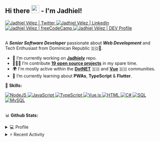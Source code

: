 ## Hi there <img src="https://media.giphy.com/media/hvRJCLFzcasrR4ia7z/giphy.gif" width="26"> -  I'm Jadhiel!

<a href="https://twitter.com/JadhielV">
    <img alt="Jadhiel Vélez | Twitter" title="Follow me on Twitter" src="https://img.shields.io/badge/Twitter-1DA1F2?style=for-the-badge&logo=twitter&logoColor=white"/>
</a>
<a href="https://www.linkedin.com/in/jadhielv/">
    <img alt="Jadhiel Vélez | LinkedIn" title="Connect with me on LinkedIn" src="https://img.shields.io/badge/LinkedIn-0077B5?style=for-the-badge&logo=linkedin&logoColor=white"/>
</a>
<a href="https://www.freecodecamp.org/jadhielv">
    <img alt="Jadhiel Vélez | freeCodeCamp" title="freeCodeCamp Certifications" src="https://img.shields.io/badge/freeCodeCamp-0A0A23?style=for-the-badge&logo=freeCodeCamp&logoColor=white"/>
</a>
<a href="https://dev.to/jadhielv">
    <img alt="Jadhiel Vélez | DEV Profile" title="Follow me on DEV Community" src="https://img.shields.io/badge/dev.to-0A0A0A?style=for-the-badge&logo=dev.to&logoColor=white"/>
</a>

<br />
<br />

A <em>**Senior Software Developer**</em> passionate about <em>**Web Development**</em> and Tech Enthusiast from Dominican Republic 🇩🇴🌴.

- 🔭 I’m currently working on **[Jadhielv](https://github.com/Jadhielv/Jadhielv)** repo.
- 👨🏻‍💻 I’m contribute **[19 open source projects](https://github.com/Jadhielv?tab=repositories&q=&type=fork)** in my spare time.
- 🌍 I'm mostly active within the **[DotNET](https://github.com/DotNetDo)** 🇩🇴 and **[Vue](https://github.com/VueDominicana)** 🇩🇴 communities.
- 🌱 I’m currently learning about **PWAs**, **TypeScript** & **Flutter**.

🚀 **Skills:**

<a href="https://github.com/search?q=user%3AJadhielv+is%3Arepo+language%3Ajavascript+fork%3Atrue">
    <img alt="NodeJS" src="https://img.shields.io/badge/Node.js%20-%2343853D.svg?logo=node.js&logoColor=white">
</a>
<a href="https://github.com/search?q=user%3AJadhielv+is%3Arepo+language%3Ajavascript+fork%3Atrue">
    <img alt="JavaScript" src="https://img.shields.io/badge/JavaScript%20-%23F7DF1E.svg?logo=javascript&logoColor=black">
</a>
<a href="https://github.com/search?q=user%3AJadhielv+is%3Arepo+language%3AtypeScript+fork%3Atrue">
    <img alt="TypeScript" src="https://img.shields.io/badge/TypeScript%20-%23007ACC.svg?logo=typescript&logoColor=white">
</a>
<a href="https://github.com/search?q=user%3AJadhielv+is%3Arepo+language%3Avue+fork%3Atrue">
    <img alt="Vue.js" src="https://img.shields.io/badge/Vue.js-%2335495e.svg?logo=vue.js&logoColor=%234FC08D">
</a>
<a href="https://github.com/search?q=user%3AJadhielv+is%3Arepo+language%3Ahtml+fork%3Atrue">
    <img alt="HTML" src="https://img.shields.io/badge/HTML%20-%23E34F26.svg?logo=html5&logoColor=white">
</a>
<a href="https://github.com/search?q=user%3AJadhielv+is%3Arepo+language%3Acsharp+fork%3Atrue">
    <img alt="C#" src="https://img.shields.io/badge/C%23%20-%23239120.svg?logo=c-sharp&logoColor=white">
</a>
<a href="#">
    <img alt="SQL" src="https://img.shields.io/badge/SQL%20-%23025E8C.svg?logo=amazon-dynamodb&logoColor=white">
</a>
<a href="#">
    <img alt="MySQL" src="https://img.shields.io/badge/MySQL-00000F.svg?logo=mysql&logoColor=white">
</a>

<br/>
<br/>

📊 **Github Stats:**

<details>
    <summary>💻 Profile</summary>
    <br/>

| [![Jadhiel Vélez's GitHub Stats](https://github-readme-stats.vercel.app/api?username=jadhielv&show_icons=true&count_private=true&icon_color=e81224&text_color=f8f8f2&title_color=7957d5&hide_title=true&hide=contribs&theme=dark&include_all_commits=true)](https://github.com/anuraghazra/github-readme-stats)	| [![Top Langs](https://github-readme-stats.vercel.app/api/top-langs/?username=jadhielv&layout=compact&text_color=f8f8f2&langs_count=8&hide_title=true&theme=dark)](https://github.com/anuraghazra/github-readme-stats)	|
|---	                                                                                                                  |---

***NOTE**: Top languages does not indicate my skill level or something like that, it's a github metric of which languages i've the most code.*
</details>


<details>
    <summary>⚡ Recent Activity</summary>
    <br/>
    
<!--START_SECTION:activity-->
1. 🗣 Commented on [#2227](https://github.com/sweetalert2/sweetalert2/issues/2227) in [sweetalert2/sweetalert2](https://github.com/sweetalert2/sweetalert2)
2. 💪 Opened PR [#2227](https://github.com/sweetalert2/sweetalert2/pull/2227) in [sweetalert2/sweetalert2](https://github.com/sweetalert2/sweetalert2)
3. ❌ Closed PR [#210](https://github.com/nminaya/grammar-nazi-bot/pull/210) in [nminaya/grammar-nazi-bot](https://github.com/nminaya/grammar-nazi-bot)
4. ❗️ Closed issue [#208](https://github.com/nminaya/grammar-nazi-bot/issues/208) in [nminaya/grammar-nazi-bot](https://github.com/nminaya/grammar-nazi-bot)
5. ❗️ Closed issue [#206](https://github.com/nminaya/grammar-nazi-bot/issues/206) in [nminaya/grammar-nazi-bot](https://github.com/nminaya/grammar-nazi-bot)
<!--END_SECTION:activity-->
</details>